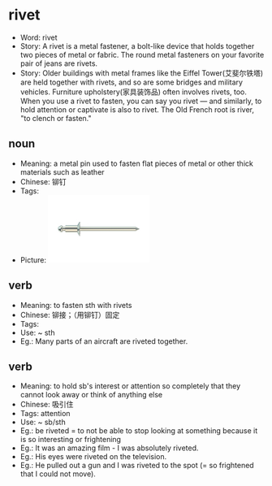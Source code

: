 # rivet

- Word: rivet
- Story: A rivet is a metal fastener, a bolt-like device that holds together two pieces of metal or fabric. The round metal fasteners on your favorite pair of jeans are rivets.
- Story: Older buildings with metal frames like the Eiffel Tower(艾斐尔铁塔) are held together with rivets, and so are some bridges and military vehicles. Furniture upholstery(家具装饰品) often involves rivets, too. When you use a rivet to fasten, you can say you rivet — and similarly, to hold attention or captivate is also to rivet. The Old French root is river, "to clench or fasten."

## noun

- Meaning: a metal pin used to fasten flat pieces of metal or other thick materials such as leather
- Chinese: 铆钉
- Tags: 
- Picture: ![rivet](images/rivet.jpg)

## verb

- Meaning: to fasten sth with rivets
- Chinese: 铆接；（用铆钉）固定
- Tags: 
- Use: ~ sth
- Eg.: Many parts of an aircraft are riveted together.

## verb

- Meaning: to hold sb's interest or attention so completely that they cannot look away or think of anything else
- Chinese: 吸引住
- Tags: attention
- Use: ~ sb/sth
- Eg.: be riveted = to not be able to stop looking at something because it is so interesting or frightening
- Eg.: It was an amazing film - I was absolutely riveted.
- Eg.: His eyes were riveted on the television.
- Eg.: He pulled out a gun and I was riveted to the spot (= so frightened that I could not move).


